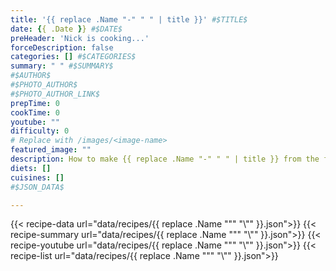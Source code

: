 ```yaml
---
title: '{{ replace .Name "-" " " | title }}' #$TITLE$
date: {{ .Date }} #$DATE$
preHeader: 'Nick is cooking...'
forceDescription: false
categories: [] #$CATEGORIES$
summary: " " #$SUMMARY$
#$AUTHOR$
#$PHOTO_AUTHOR$
#$PHOTO_AUTHOR_LINK$
prepTime: 0
cookTime: 0
youtube: ""
difficulty: 0
# Replace with /images/<image-name>
featured_image: ""
description: How to make {{ replace .Name "-" " " | title }} from the free online cookbook
diets: []
cuisines: []
#$JSON_DATA$

---
```

{{< recipe-data url="data/recipes/{{ replace .Name "\"" "\\\"" }}.json">}}
{{< recipe-summary url="data/recipes/{{ replace .Name "\"" "\\\"" }}.json">}}
{{< recipe-youtube url="data/recipes/{{ replace .Name "\"" "\\\"" }}.json">}}
{{< recipe-list url="data/recipes/{{ replace .Name "\"" "\\\"" }}.json">}}
